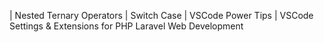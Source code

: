  | Nested Ternary Operators | Switch Case | VSCode Power Tips | VSCode Settings & Extensions for PHP Laravel Web Development